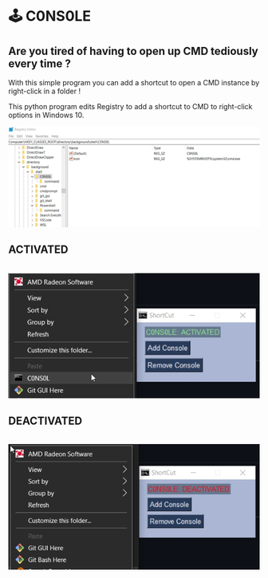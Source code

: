 # 🕹️ C0NS0LE  
## Are you tired of having to open up CMD tediously every time ?
 
With this simple program you can add a shortcut to open a CMD instance by right-click in a folder !

This python program edits Registry to add a shortcut to CMD to right-click options in Windows 10.

<img src="/images3.jpg">

## ACTIVATED 
<br>
<img src="/images1.jpg">
<br>

## DEACTIVATED
<br>
<img src="/images2.jpg">
